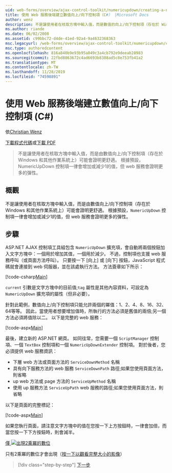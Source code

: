 ```yaml
---
uid: web-forms/overview/ajax-control-toolkit/numericupdown/creating-a-numeric-up-down-control-with-a-web-service-backend-cs
title: 使用 Web 服務後端建立數值向上/向下控制項（C#） |Microsoft Docs
author: wenz
description: 不是讓使用者在核取方塊中輸入值，而是數值的向上/向下控制項（存在於 Windows 和其他作業系統上）可以證明更多的 c 。
ms.author: riande
ms.date: 06/02/2008
ms.assetid: c99bbc72-d4de-41ed-92a4-9a4632368363
msc.legacyurl: /web-forms/overview/ajax-control-toolkit/numericupdown/creating-a-numeric-up-down-control-with-a-web-service-backend-cs
msc.type: authoredcontent
ms.openlocfilehash: 816a840b9e93b95a049c3a4cb792e9deeab28983
ms.sourcegitcommit: 22fbd8863672c4ad6693b8388ad5c8e753fb41a2
ms.translationtype: MT
ms.contentlocale: zh-TW
ms.lasthandoff: 11/28/2019
ms.locfileid: "74598891"
---
```

# <a name="creating-a-numeric-updown-control-with-a-web-service-backend-c"></a>使用 Web 服務後端建立數值向上/向下控制項 (C#)

依[Christian Wenz](https://github.com/wenz)

[下載程式代碼](https://download.microsoft.com/download/9/3/f/93f8daea-bebd-4821-833b-95205389c7d0/numericupdown1.cs.zip)或[下載 PDF](https://download.microsoft.com/download/2/d/c/2dc10e34-6983-41d4-9c08-f78f5387d32b/numericupdown1CS.pdf)

> 不是讓使用者在核取方塊中輸入值，而是由數值向上/向下控制項（存在於 Windows 和其他作業系統上）可能會證明更舒適。 根據預設，NumericUpDown 控制項一律會增加或減少1的值，但 web 服務會證明更多的彈性。

## <a name="overview"></a>概觀

不是讓使用者在核取方塊中輸入值，而是由數值向上/向下控制項（存在於 Windows 和其他作業系統上）可能會證明更舒適。 根據預設，`NumericUpDown` 控制項一律會增加或減少1的值，但 web 服務會證明更多的彈性。

## <a name="steps"></a>步驟

ASP.NET AJAX 控制項工具組包含 `NumericUpDown` 擴充項，會自動將兩個按鈕加入文字方塊中：一個用於增加其值，一個用於減少。 不過，控制項也支援 web 服務呼叫（或頁面方法呼叫）。 只要按一下 [向上] 或 [向下] 按鈕，JavaScript 程式碼就會連接到 web 伺服器，並在該處執行方法。 方法簽章如下所示：

[!code-csharp[Main](creating-a-numeric-up-down-control-with-a-web-service-backend-cs/samples/sample1.cs)]

`current` 引數是文字方塊中的目前值;`tag` 屬性是其他內容資料，可設定為 `NumericUpDown` 擴充項的屬性（但非必要）。

針對此範例，數值向上/向下控制項只能允許兩個的冪值：1、2、4、8、16、32、64等等。 因此，當使用者想要增加值時，所執行的方法必須是舊值的兩倍;另一個方法必須將值除以二。 以下是完整的 web 服務：

[!code-aspx[Main](creating-a-numeric-up-down-control-with-a-web-service-backend-cs/samples/sample2.aspx)]

最後，建立新的 ASP.NET 網頁。 如同往常，您需要一個 `ScriptManager` 控制項、一個 `TextBox` 控制項和一個 `NumericUpDownExtender` 控制項。 對於後者，您必須提供 web 服務資訊：

- 下層 web 方法或頁面方法的 `ServiceDownMethod` 名稱
- 具有向下服務方法的 web 服務 `ServiceDownPath` 路徑;如果您使用頁面方法，則省略
- up web 方法或 page 方法的 `ServiceUpMethod` 名稱
- 使用 up 服務方法 `ServiceUpPath` web 服務的路徑;如果您使用頁面方法，則省略

以下是頁面的完整標記：

[!code-aspx[Main](creating-a-numeric-up-down-control-with-a-web-service-backend-cs/samples/sample3.aspx)]

如果您執行頁面，請注意文字方塊中的值在您按一下上方按鈕時，一律會加倍，而當您按一下下方按鈕時，則會減半。

[僅 ![出現2乘冪的數位](creating-a-numeric-up-down-control-with-a-web-service-backend-cs/_static/image2.png)](creating-a-numeric-up-down-control-with-a-web-service-backend-cs/_static/image1.png)

只有2乘冪的數位才會出現（[按一下以觀看完整大小的影像](creating-a-numeric-up-down-control-with-a-web-service-backend-cs/_static/image3.png)）

> [!div class="step-by-step"]
> [下一步](creating-a-numeric-up-down-control-with-a-web-service-backend-vb.md)
